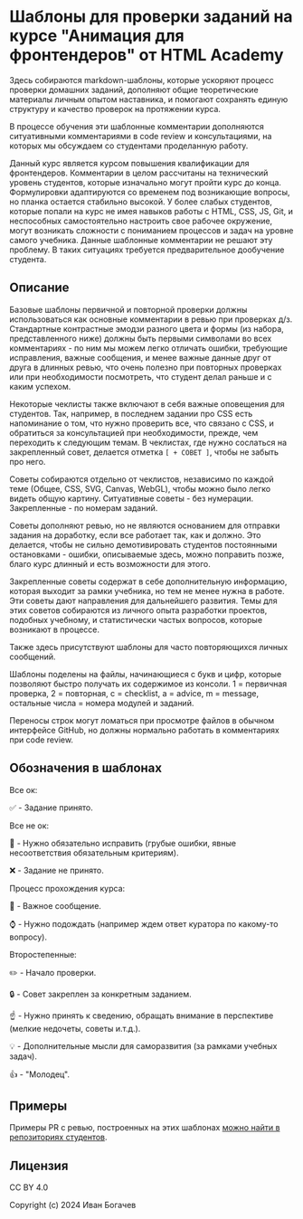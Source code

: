 # Шаблоны для проверки заданий на курсе "Анимация для фронтендеров" от HTML Academy


Здесь собираются markdown-шаблоны, которые ускоряют процесс проверки домашних заданий, дополняют общие теоретические материалы личным опытом наставника, и помогают сохранять единую структуру и качество проверок на протяжении курса.

В процессе обучения эти шаблонные комментарии дополняются ситуативными комментариями в code review и консультациями, на которых мы обсуждаем со студентами проделанную работу.

Данный курс является курсом повышения квалификации для фронтендеров. Комментарии в целом рассчитаны на технический уровень студентов, которые изначально могут пройти курс до конца. Формулировки адаптируются со временем под возникающие вопросы, но планка остается стабильно высокой. У более слабых студентов, которые попали на курс не имея навыков работы с HTML, CSS, JS, Git, и неспособных самостоятельно настроить свое рабочее окружение, могут возникать сложности с пониманием процессов и задач на уровне самого учебника. Данные шаблонные комментарии не решают эту проблему. В таких ситуациях требуется предварительное дообучение студента.


## Описание

Базовые шаблоны первичной и повторной проверки должны использоваться как основные комментарии в ревью при проверках д/з. Стандартные контрастные эмодзи разного цвета и формы (из набора, представленного ниже) должны быть первыми символами во всех комментариях - по ним мы можем легко отличать ошибки, требующие исправления, важные сообщения, и менее важные данные друг от друга в длинных ревью, что очень полезно при повторных проверках или при необходимости посмотреть, что студент делал раньше и с каким успехом.

Некоторые чеклисты также включают в себя важные оповещения для студентов. Так, например, в последнем задании про CSS есть напоминание о том, что нужно проверить все, что связано с CSS, и обратиться за консультацией при необходимости, прежде, чем переходить к следующим темам. В чеклистах, где нужно сослаться на закрепленный совет, делается отметка `[ + СОВЕТ ]`, чтобы не забыть про него.

Советы собираются отдельно от чеклистов, независимо по каждой теме (Общее, CSS, SVG, Canvas, WebGL), чтобы можно было легко видеть общую картину. Ситуативные советы - без нумерации. Закрепленные - по номерам заданий.

Советы дополняют ревью, но не являются основанием для отправки задания на доработку, если все работает так, как и должно. Это делается, чтобы не сильно демотивировать студентов постоянными остановками - ошибки, описываемые здесь, можно поправить позже, благо курс длинный и есть возможности для этого.

Закрепленные советы содержат в себе дополнительную информацию, которая выходит за рамки учебника, но тем не менее нужна в работе. Эти советы дают направления для дальнейшего развития. Темы для этих советов собираются из личного опыта разработки проектов, подобных учебному, и статистически частых вопросов, которые возникают в процессе.

Также здесь присутствуют шаблоны для часто повторяющихся личных сообщений.

Шаблоны поделены на файлы, начинающиеся с букв и цифр, которые позволяют быстро получать их содержимое из консоли. 1 = первичная проверка, 2 = повторная, с = checklist, a = advice, m = message, остальные числа = номера модулей и заданий.

Переносы строк могут ломаться при просмотре файлов в обычном интерфейсе GitHub, но должны нормально работать в комментариях при code review.


## Обозначения в шаблонах

Все ок:

:white_check_mark: - Задание принято.

Все не ок:

:red_circle: - Нужно обязательно исправить (грубые ошибки, явные несоответствия обязательным критериям).

:x: - Задание не принято.

Процесс прохождения курса:

:large_blue_diamond: - Важное сообщение.

:watch: - Нужно подождать (например ждем ответ куратора по какому-то вопросу).

Второстепенные:

:pencil2: - Начало проверки.

:lock: - Совет закреплен за конкретным заданием.

:point_up: - Нужно принять к сведению, обращать внимание в перспективе (мелкие недочеты, советы и.т.д.).

:bulb: - Дополнительные мысли для саморазвития (за рамками учебных задач).

:+1: - "Молодец".


## Примеры

Примеры PR с ревью, построенных на этих шаблонах [можно найти в репозиториях студентов](https://github.com/search?q=org:htmlacademy-animation+commenter:sfi0zy&type=pullrequests).


## Лицензия

CC BY 4.0

Copyright (c) 2024 Иван Богачев
